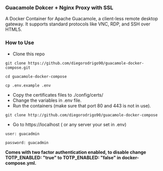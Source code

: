 ### Guacamole Dokcer + Nginx Proxy with SSL
A Docker Container for Apache Guacamole, a client-less remote desktop gateway. It supports standard protocols like VNC, RDP, and SSH over HTML5.

### How to Use
- Clone this repo
```
git clone https://github.com/diegorodrigo90/guacamole-docker-compose.git
 ```
```shell
cd guacamole-docker-compose
 ```
```shell
cp .env.example .env
 ```
- Copy the certificates files to ./config/certs/
- Change the variables in .env file.
- Run the containers (make sure that port 80 and 443 is not in use).
 
```shell
git clone http://github.com/diegorodrigo90/guacamole-docker-compose
 ```
 - Go to https://localhost ( or any server your set in .env)
 
 `user: guacadmin`
 
`password: guacadmin`


**Comes with two factor authentication enabled, to disable change TOTP_ENABLED: "true" to TOTP_ENABLED: "false" in docker-compose.yml.**
